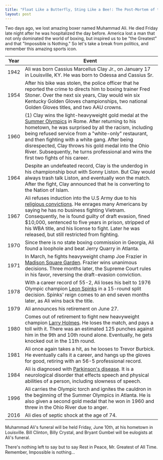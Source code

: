 ```yaml
---
title: "Float Like a Butterfly, Sting Like a Bee!: The Post-Mortem of the Greatest"
layout: post
---
```


Two days ago, we lost amazing boxer named Muhammad Ali. He died Friday late night after he was hospitalized the day before. America lost a man that not only dominated the world of boxing, but inspired us to be "the Greatest" and that "Impossible is Nothing." So let's take a break from politics, and remember this amazing sports icon.

<!--more-->

| Year | Event |
| ---- | ----- |
| 1942 | Ali was born Cassius Marcellus Clay Jr., on January 17 in Louisville, KY. He was born to Odessa and Cassius Sr. |
| 1954 | After his bike was stolen, the police officer that he reported the crime to directs him to boxing trainer Fred Stoner. Over the next six years, Clay would win six Kentucky Golden Gloves championships, two national Golden Gloves titles, and two AAU crowns. |
| 1960 | (1) Clay wins the light-heavyweight gold medal at the [Summer Olympics](https://en.wikipedia.org/wiki/1960_Summer_Olympics) in Rome. After returning to his hometown, he was surprised by all the racism, including being refused service from a "white-only" restaurant, and then fighting with a white gang. After being disrespected, Clay throws his gold medal into the Ohio River. Subsequently, he turns professional and wins the first two fights of his career. |
| 1964 | Despite an undefeated record, Clay is the underdog in his championship bout with Sonny Liston. But Clay would always trash talk Liston, and eventually won the match. After the fight, Clay announced that he is converting to the Nation of Islam. |
| 1967 | Ali refuses induction into the U.S Army due to his [religious convictions](http://www.huffingtonpost.com/entry/muhammad-ali-risked-it-all-when-he-opposed-the-vietnam-war_us_5751e545e4b0c3752dcda4ca). He enrages many Americans by saying he has no business fighting Vietnam. Consequently, he is found guilty of draft evasion, fined $10,000, sentenced to five years in prison, stripped of his WBA title, and his license to fight. Later he was released, but still restricted from fighting. |
| 1970 | Since there is no state boxing commission in Georgia, Ali found a loophole and beat Jerry Quarry in Atlanta. |
| 1971 | In March, he fights heavyweight champ Joe Frazier in [Madison Square Garden](https://en.wikipedia.org/wiki/Fight_of_the_Century). Frazier wins unanimous decisions. Three months later, the Supreme Court rules in his favor, reversing the draft-evasion conviction.
| 1978 | With a career record of 55-2, Ali loses his belt to 1976 Olympic champion [Leon Spinks](https://en.wikipedia.org/wiki/Leon_Spinks) in a 15-round split decision. Spinks' reign comes to an end seven months later, as Ali wins back the title.
| 1979 | Ali announces his retirement on June 27.
| 1980 | Comes out of retirement to fight new heavyweight champion [Larry Holmes](https://en.wikipedia.org/wiki/Larry_Holmes). He loses the match, and pays a toll with it. There was an estimated 125 punches against him in the 9th and 10th round alone. Eventually, he gets knocked out in the 11th round.|
| 1981 | Ali once again takes a hit, as he looses to Trevor Burbick. He eventually calls it a career, and hangs up the gloves for good, retiring with an 56-5 professional record.
| 1984 | Ali is diagnosed with [Parkinson's disease](https://en.wikipedia.org/wiki/Parkinson's_disease). It is a neurological disorder that effects speech and physical abilities of a person, including slowness of speech. |
| 1996 | Ali carries the Olympic torch and ignites the cauldron in the beginning of the Summer Olympics in Atlanta. He is also given a second gold medal that he won in 1960 and threw in the Ohio River due to anger. |
| 2016 | Ali dies of septic shock at the age of 74. |

Muhammad Ali's funeral will be held Friday, June 10th, at his hometown in Louisville. Bill Clinton, Billy Crystal, and Bryant Gumbel will be eulogists at Ali's funeral.

There's nothing left to say but to say Rest in Peace, Mr. Greatest of All Time. Remember, Impossible is nothing...
